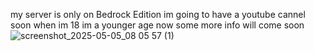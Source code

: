my server is only on Bedrock Edition im going to have a youtube cannel soon when im 18 im a younger age now some more info will come soon
![screenshot_2025-05-05_08 05 57 (1)](https://github.com/user-attachments/assets/bb5041ec-2b8b-4120-9081-34c542cb6f92)
